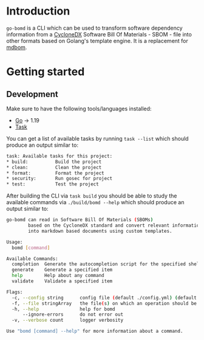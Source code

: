 # Introduction

`go-bomd` is a CLI which can be used to transform software dependency
information from a [CycloneDX](https://cyclonedx.org) Software Bill Of 
Materials - SBOM - file into other formats based on Golang's template
engine. It is a replacement for [mdbom](https://github.com/HaRo87/mdbom).

# Getting started

## Development

Make sure to have the following tools/languages installed:

- [Go](https://go.dev/dl/) -> 1.19
- [Task](https://taskfile.dev)

You can get a list of available tasks by running `task --list`
which should produce an output similar to:

```bash
task: Available tasks for this project:
* build:          Build the project
* clean:          Clean the project
* format:         Format the project
* security:       Run gosec for project
* test:           Test the project
```

After building the CLI via `task build` you should be able to
study the available commands via `./build/bomd --help` which
should produce an output similar to:

```bash
go-bomd can read in Software Bill Of Materials (SBOMs)
        based on the CycloneDX standard and convert relevant information
        into markdown based documents using custom templates.

Usage:
  bomd [command]

Available Commands:
  completion  Generate the autocompletion script for the specified shell
  generate    Generate a specified item
  help        Help about any command
  validate    Validate a specified item

Flags:
  -c, --config string      config file (default ./config.yml) (default "config.yml")
  -f, --file stringArray   the file(s) on which an operation should be performed
  -h, --help               help for bomd
      --ignore-errors      do not error out
  -v, --verbose count      logger verbosity

Use "bomd [command] --help" for more information about a command.
```
